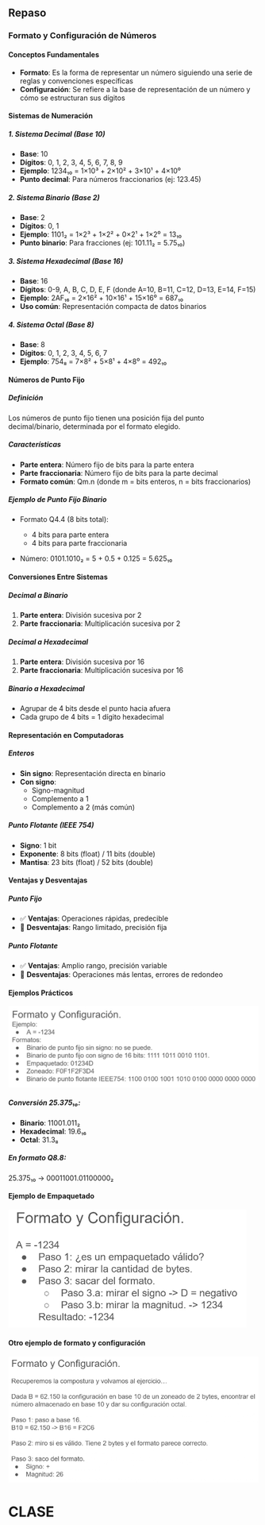 ## Repaso

### Formato y Configuración de Números

#### Conceptos Fundamentales
- **Formato**: Es la forma de representar un número siguiendo una serie de reglas y convenciones específicas
- **Configuración**: Se refiere a la base de representación de un número y cómo se estructuran sus dígitos

#### Sistemas de Numeración

##### 1. Sistema Decimal (Base 10)
- **Base**: 10
- **Dígitos**: 0, 1, 2, 3, 4, 5, 6, 7, 8, 9
- **Ejemplo**: 1234₁₀ = 1×10³ + 2×10² + 3×10¹ + 4×10⁰
- **Punto decimal**: Para números fraccionarios (ej: 123.45)

##### 2. Sistema Binario (Base 2)
- **Base**: 2
- **Dígitos**: 0, 1
- **Ejemplo**: 1101₂ = 1×2³ + 1×2² + 0×2¹ + 1×2⁰ = 13₁₀
- **Punto binario**: Para fracciones (ej: 101.11₂ = 5.75₁₀)

##### 3. Sistema Hexadecimal (Base 16)
- **Base**: 16
- **Dígitos**: 0-9, A, B, C, D, E, F (donde A=10, B=11, C=12, D=13, E=14, F=15)
- **Ejemplo**: 2AF₁₆ = 2×16² + 10×16¹ + 15×16⁰ = 687₁₀
- **Uso común**: Representación compacta de datos binarios

##### 4. Sistema Octal (Base 8)
- **Base**: 8
- **Dígitos**: 0, 1, 2, 3, 4, 5, 6, 7
- **Ejemplo**: 754₈ = 7×8² + 5×8¹ + 4×8⁰ = 492₁₀

#### Números de Punto Fijo

##### Definición
Los números de punto fijo tienen una posición fija del punto decimal/binario, determinada por el formato elegido.

##### Características
- **Parte entera**: Número fijo de bits para la parte entera
- **Parte fraccionaria**: Número fijo de bits para la parte decimal
- **Formato común**: Qm.n (donde m = bits enteros, n = bits fraccionarios)

##### Ejemplo de Punto Fijo Binario
- Formato Q4.4 (8 bits total):
   - 4 bits para parte entera
   - 4 bits para parte fraccionaria

- Número: 0101.1010₂ = 5 + 0.5 + 0.125 = 5.625₁₀

#### Conversiones Entre Sistemas

##### Decimal a Binario
1. **Parte entera**: División sucesiva por 2
2. **Parte fraccionaria**: Multiplicación sucesiva por 2

##### Decimal a Hexadecimal
1. **Parte entera**: División sucesiva por 16
2. **Parte fraccionaria**: Multiplicación sucesiva por 16

##### Binario a Hexadecimal
- Agrupar de 4 bits desde el punto hacia afuera
- Cada grupo de 4 bits = 1 dígito hexadecimal

#### Representación en Computadoras

##### Enteros
- **Sin signo**: Representación directa en binario
- **Con signo**: 
  - Signo-magnitud
  - Complemento a 1
  - Complemento a 2 (más común)

##### Punto Flotante (IEEE 754)
- **Signo**: 1 bit
- **Exponente**: 8 bits (float) / 11 bits (double)
- **Mantisa**: 23 bits (float) / 52 bits (double)

#### Ventajas y Desventajas

##### Punto Fijo
- ✅ **Ventajas**: Operaciones rápidas, predecible
- 🚫 **Desventajas**: Rango limitado, precisión fija

##### Punto Flotante
- ✅ **Ventajas**: Amplio rango, precisión variable
- 🚫 **Desventajas**: Operaciones más lentas, errores de redondeo

#### Ejemplos Prácticos

![alt text](image.png)

##### Conversión 25.375₁₀:
- **Binario**: 11001.011₂
- **Hexadecimal**: 19.6₁₆
- **Octal**: 31.3₈

##### En formato Q8.8:
25.375₁₀ → 00011001.01100000₂ <br>

#### Ejemplo de Empaquetado
![alt text](image-1.png)

#### Otro ejemplo de formato y configuración
![alt text](image-2.png)

# CLASE
